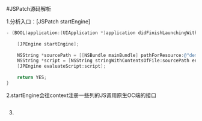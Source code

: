 #JSPatch源码解析

1.分析入口：[JSPatch startEngine]
```objective-c
- (BOOL)application:(UIApplication *)application didFinishLaunchingWithOptions:(NSDictionary *)launchOptions {
    
    [JPEngine startEngine];
    
    NSString *sourcePath = [[NSBundle mainBundle] pathForResource:@"demo" ofType:@"js"];
    NSString *script = [NSString stringWithContentsOfFile:sourcePath encoding:NSUTF8StringEncoding error:nil];
    [JPEngine evaluateScript:script];
    
    return YES;
}
```
2.startEngine会往context注册一些列的JS调用原生OC端的接口
```objective-c

```
3.


